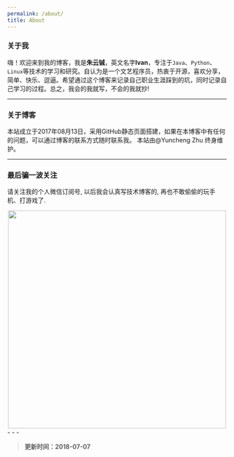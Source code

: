 ```yaml
---
permalink: /about/
title: About
---
```

### 关于我
嗨！欢迎来到我的博客，我是**朱云铖**，英文名字**Ivan**，专注于`Java`、`Python`、`Linux`等技术的学习和研究。自认为是一个文艺程序员，热衷于开源，喜欢分享，简单、快乐、逗逼。希望通过这个博客来记录自己职业生涯踩到的坑，同时记录自己学习的过程。总之，我会的我就写，不会的我就抄!
- - -
### 关于博客
本站成立于2017年08月13日，采用GitHub静态页面搭建，如果在本博客中有任何的问题，可以通过博客的联系方式随时联系我。
本站由@Yuncheng Zhu 终身维护。
- - -
### 最后骗一波关注
请关注我的个人微信订阅号, 以后我会认真写技术博客的, 再也不敢偷偷的玩手机、打游戏了.
<div align=center>
  <img src="https://zhuyuncheng.top/assets/weChatQRCode/2.jpeg" width = "500"/>
</div>
- - -

>**更新时间：2018-07-07**
